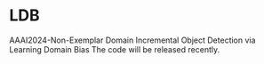 # LDB
AAAI2024-Non-Exemplar Domain Incremental Object Detection via Learning Domain Bias
The code will be released recently.
